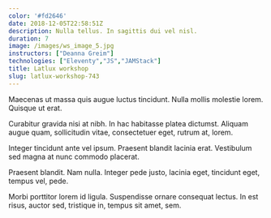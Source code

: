 ```yaml
---
color: '#fd2646'
date: 2018-12-05T22:58:51Z
description: Nulla tellus. In sagittis dui vel nisl.
duration: 7
image: /images/ws_image_5.jpg
instructors: ["Deanna Greim"]
technologies: ["Eleventy","JS","JAMStack"]
title: Latlux workshop
slug: latlux-workshop-743
---
```

Maecenas ut massa quis augue luctus tincidunt. Nulla mollis molestie lorem. Quisque ut erat.

Curabitur gravida nisi at nibh. In hac habitasse platea dictumst. Aliquam augue quam, sollicitudin vitae, consectetuer eget, rutrum at, lorem.

Integer tincidunt ante vel ipsum. Praesent blandit lacinia erat. Vestibulum sed magna at nunc commodo placerat.

Praesent blandit. Nam nulla. Integer pede justo, lacinia eget, tincidunt eget, tempus vel, pede.

Morbi porttitor lorem id ligula. Suspendisse ornare consequat lectus. In est risus, auctor sed, tristique in, tempus sit amet, sem.
